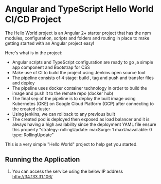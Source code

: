 # Angular and TypeScript Hello World CI/CD Project

The Hello World project is an Angular 2+ starter project that has the npm modules, 
configuration, scripts and folders and routing in place to make getting started 
with an Angular project easy!

Here's what is in the project:

* Angular scripts and TypeScript configuration are ready to go ,a simple app component and Bootstrap for CSS
* Make use of CI to build the project using Jenkins open source tool
* The pipeline consists of 4 stage: build , tag and push and transfer files and deploy
* The pipeline uses docker container technology in order to build the image and push it to the remote repo (docker hub)
* The final sep of the pipeline is to deploy the built image using Kubernetes (GKE) on Google Cloud Platform (GCP) after connecting to the created cluster
* Using jenkins, we can rollback to any previous built
* The created pod is deployed then exposed as load balancer and it is always having a high availability since the deployment YAML file ensure this property "strategy:
    rollingUpdate:
      maxSurge: 1
      maxUnavailable: 0
    type: RollingUpdate"
    

This is a very simple "Hello World" project to help get you started.


## Running the Application

1. You can access the service using the below IP address
http://34.133.31.106/
